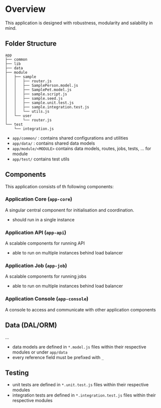 # Overview

This application is designed with robustness, modularity and salability in mind.

## Folder Structure

```
app
├── common
├── lib
├── data
├── module
│   ├── sample
│   │   ├── router.js
│   │   ├── SamplePerson.model.js
│   │   ├── SamplePet.model.js
│   │   ├── sample.script.js
│   │   ├── sample.seed.js
│   │   ├── sample.unit.test.js
│   │   ├── sample.integration.test.js
│   │   └── utils.js
│   └── user
│       └── router.js
└── test
    └── integration.js
```

- `app/common/` : contains shared configurations and utilities
- `app/data/` : contains shared data models
- `app/module/<MODULE>` contains data models, routes, jobs, tests, ... for module
- `app/test/` contains test utils

## Components

This application consists of th following components:

### Application Core (`app-core`)

A singular central component for initialisation and coordination.

- should run in a single instance

### Application API (`app-api`)

A scalable components for running API

- able to run on multiple instances behind load balancer

### Application Job (`app-job`)

A scalable components for running jobs

- able to run on multiple instances behind load balancer

### Application Console (`app-console`)

A console to access and communicate with other application components

## Data (DAL/ORM)

...

- data models are defined in `*.model.js` files within their respective modules or under `app/data`
- every reference field must be prefixed with `_`

## Testing

- unit tests are defined in `*.unit.test.js` files within their respective modules
- integration tests are defined in `*.integration.test.js` files within their respective modules
